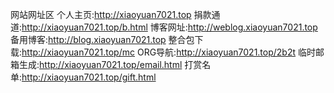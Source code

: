 网站网址区
个人主页:http://xiaoyuan7021.top
捐款通道:http://xiaoyuan7021.top/b.html
博客网址:http://weblog.xiaoyuan7021.top
备用博客:http://blog.xiaoyuan7021.top
整合包下载:http://xiaoyuan7021.top/mc
ORG导航:http://xiaoyuan7021.top/2b2t
临时邮箱生成:http://xiaoyuan7021.top/email.html
打赏名单:http://xiaoyuan7021.top/gift.html